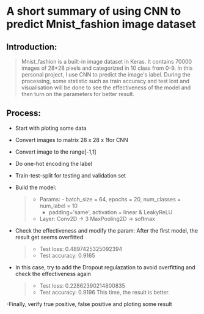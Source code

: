 # A short summary of using CNN to predict Mnist_fashion image dataset

## Introduction:
> Mnist_fashion is a built-in image dataset in Keras. It contains 70000 images of 28*28 pixels and categorized in 10 class from 0-9.
> In this personal project, I use CNN to predict the image's label. During the processing, some statistic such as train accuracy and test lost and visualisation will be done to see the effectiveness of the model and then turn on the parameters for better result.

## Process:
- Start with ploting some data
- Convert images to matrix 28 x 28 x 1for CNN
- Convert image to the range[-1,1]  
- Do one-hot encoding the label
- Train-test-split for testing and validation set 
- Build the model: 
  >- Params: - batch_size = 64, epochs = 20, num_classes = num_label = 10
  >	    - padding='same', activation = linear & LeakyReLU
  >- Layer: Conv2D -> 3 MaxPooling2D ->  softmax
  
- Check the effectiveness and modify the param: After the first model, the result get seems overfitted
  >- Test loss: 0.4897425325092394
  >- Test accuracy: 0.9165

- In this case, try to add the Dropout regulazation to avoid overfitting and check the effectiveness again 
  >- Test loss: 0.22862390214800835
  >- Test accuracy: 0.9196
This time, the result is better.

-Finally, verify true positive, false positive and ploting some result 
